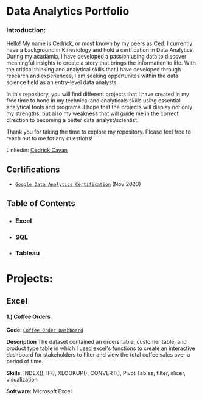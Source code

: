 # Data Analytics Portfolio

### Introduction:
Hello! My name is Cedrick, or most known by my peers as Ced. I currently have a background in Kinesiology and hold a certfication in Data Analytics. During my acadamia, I have developed a passion using data to discover meaningful insights to create a story that brings the information to life. With the critical thinking and analytical skills that I have developed through research and experiences, I am seeking oppertunites within the data science field as an entry-level data analysts.

In this repository, you will find different projects that I have created in my free time to hone in my technical and analyticals skills using essential analytical tools and programs. I hope that the projects will display not only my strengths, but also my weakness that will guide me in the correct direction to becoming a better data analyst/scientist.

Thank you for taking the time to explore my repository. Please feel free to reach out to me for any questions!

Linkedin: [Cedrick Cavan](https://www.linkedin.com/in/cedrickcavan1999/)

## Certifications

- [`Google Data Analytics Certification`](https://coursera.org/share/04c0e197baf06215a78a8bec27cf07d3) (Nov 2023)

## Table of Contents
- ### Excel
- ### SQL
- ### Tableau

# Projects:


## Excel 

#### 1.) Coffee Orders
**Code**: [`Coffee Order Dashboard`](https://github.com/CavCed/DataAnalyticsPortfolio/blob/main/Excel%20Coffee%20Order%20Dashboard.xlsx)

**Description** The dataset contained an orders table, customer table, and product type table in which I used excel's functions to create an interactive dashboard for stakeholders to filter and view the total coffee sales over a period of time.

**Skills**: INDEX(), IF(), XLOOKUP(), CONVERT(), Pivot Tables, filter, slicer, visualization

**Software**: Microsoft Excel
